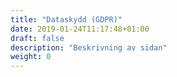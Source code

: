 ```yaml
---
title: "Dataskydd (GDPR)"
date: 2019-01-24T11:17:48+01:00
draft: false
description: "Beskrivning av sidan"
weight: 0
---
```

